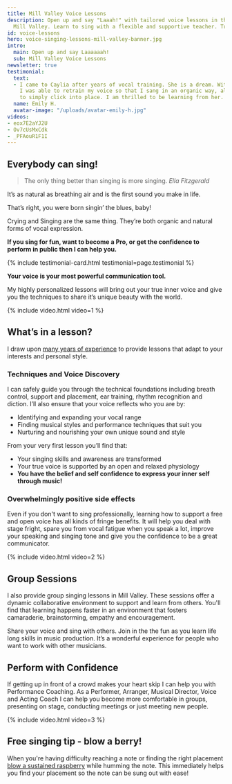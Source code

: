 ```yaml
---
title: Mill Valley Voice Lessons
description: Open up and say "Laaah!" with tailored voice lessons in the heart of
  Mill Valley. Learn to sing with a flexible and supportive teacher. Try a free lesson!
id: voice-lessons
hero: voice-singing-lessons-mill-valley-banner.jpg
intro:
  main: Open up and say Laaaaaah!
  sub: Mill Valley Voice Lessons
newsletter: true
testimonial:
  text:
  - I came to Caylia after years of vocal training. She is a dream. With her guidance
    I was able to retrain my voice so that I sang in an organic way, allowing my body
    to simply click into place. I am thrilled to be learning from her.
  name: Emily H.
  avatar-image: "/uploads/avatar-emily-h.jpg"
videos:
- eox7E2aYJ2U
- Ov7cUsMxCdk
- _PFAouR1F1I
---
```


## Everybody can sing!

> The only thing better than singing is more singing. 
> <cite>Ella Fitzgerald</cite>

It’s as natural as breathing air and is the first sound you make in life.

That’s right, you were born singin’ the blues, baby!

Crying and Singing are the same thing. They’re both organic and natural forms of vocal expression.

**If you sing for fun, want to become a Pro, or get the confidence to perform in public then I can help you.**

{% include testimonial-card.html testimonial=page.testimonial %}

**Your voice is your most powerful communication tool.**

My highly personalized lessons will bring out your true inner voice and give you the techniques to share it’s unique beauty with the world.

{% include video.html video=1 %}

## What’s in a lesson?

I draw upon [many years of experience](#) to provide lessons that adapt to your interests and personal style.

### Techniques and Voice Discovery

I can safely guide you through the technical foundations including breath control, support and placement, ear training, rhythm recognition and diction. I’ll also ensure that your voice reflects who you are by:

- Identifying and expanding your vocal range
- Finding musical styles and performance techniques that suit you
- Nurturing and nourishing your own unique sound and style

From your very first lesson you’ll find that:

- Your singing skills and awareness are transformed
- Your true voice is supported by an open and relaxed physiology
- **You have the belief and self confidence to express your inner self through music!**

### Overwhelmingly positive side effects

Even if you don't want to sing professionally, learning how to support a free and open voice has all kinds of fringe benefits. It will help you deal with stage fright, spare you from vocal fatigue when you speak a lot, improve your speaking and singing tone and give you the confidence to be a great communicator.

{% include video.html video=2 %}

## Group Sessions

I also provide group singing lessons in Mill Valley. These sessions offer a dynamic collaborative environment to support and learn from others. You'll find that learning happens faster in an environment that fosters camaraderie, brainstorming, empathy and encouragement.

Share your voice and sing with others. Join in the the fun as you learn life long skills in music production. It’s a wonderful experience for people who want to work with other musicians.

## Perform with Confidence

If getting up in front of a crowd makes your heart skip I can help you with Performance Coaching. As a Performer, Arranger, Musical Director, Voice and Acting Coach I can help you become more comfortable in groups, presenting on stage, conducting meetings or just meeting new people.

{% include video.html video=3 %}

## Free singing tip - blow a berry!

When you're having difficulty reaching a note or finding the right placement [blow a sustained raspberry](#) while humming the note. This immediately helps you find your placement so the note can be sung out with ease!
